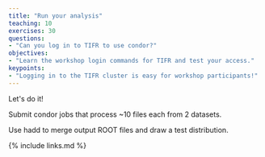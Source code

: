 ```yaml
---
title: "Run your analysis"
teaching: 10
exercises: 30
questions:
- "Can you log in to TIFR to use condor?"
objectives:
- "Learn the workshop login commands for TIFR and test your access."
keypoints:
- "Logging in to the TIFR cluster is easy for workshop participants!"
---
```


Let's do it!

Submit condor jobs that process ~10 files each from 2 datasets.

Use hadd to merge output ROOT files and draw a test distribution. 




{% include links.md %}

